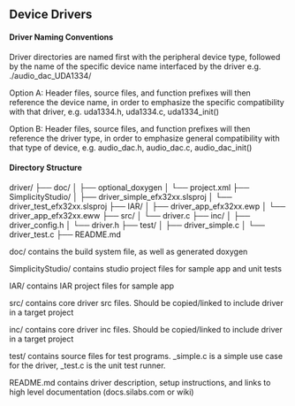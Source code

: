 ## Device Drivers

#### Driver Naming Conventions

Driver directories are named first with the peripheral device type, followed by the name of the specific device name interfaced by the driver e.g. ./audio_dac_UDA1334/

Option A:
Header files, source files, and function prefixes will then reference the device name, in order to emphasize the specific compatibility with that driver, e.g. uda1334.h, uda1334.c, uda1334_init()

Option B:
Header files, source files, and function prefixes will then reference the driver type, in order to emphasize general compatibility with that type of device, e.g. audio_dac.h, audio_dac.c, audio_dac_init()

#### Directory Structure

driver/
├── doc/
│   ├── optional_doxygen
│   └── project.xml
├── SimplicityStudio/
│    ├── driver_simple_efx32xx.slsproj
│    └── driver_test_efx32xx.slsproj
├── IAR/
│    ├── driver_app_efx32xx.ewp
│    └── driver_app_efx32xx.eww
├── src/
│    └── driver.c
├── inc/
│    ├── driver_config.h
│    └── driver.h 
├── test/
│    ├── driver_simple.c
│    └── driver_test.c
├── README.md

doc/ contains the build system file, as well as generated doxygen

SimplicityStudio/ contains studio project files for sample app and unit tests

IAR/ contains IAR project files for sample app

src/ contains core driver src files. Should be copied/linked to include driver in a target project

inc/ contains core driver inc files. Should be copied/linked to include driver in a target project

test/ contains source files for test programs. \_simple.c is a simple use case for the driver, \_test.c is the unit test runner.

README.md contains driver description, setup instructions, and links to high level documentation (docs.silabs.com or wiki)


